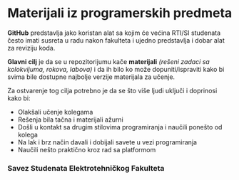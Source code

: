 # Materijali iz programerskih predmeta

**GitHub** predstavlja jako koristan alat sa kojim će većina RTI/SI studenata često imati susreta u radu nakon fakulteta i ujedno predstavlja i dobar alat za reviziju koda.

**Glavni cilj** je da se u repozitorijumu kače **materijali** *(rešeni zadaci sa kolokvijuma, rokova, labova)* i da ih bilo ko može dopuniti/ispraviti kako bi svima bile dostupne najbolje verzije materijala za učenje.

Za ostvarenje tog cilja potrebno je da se što više ljudi uključi i doprinosi kako bi:
  * Olakšali učenje kolegama
  * Rešenja bila tačna i materijali ažurni
  * Došli u kontakt sa drugim stilovima programiranja i naučili ponešto od kolega
  * Na lak i brz način davali i dobijali savete u vezi programiranja
  * Naučili nešto praktično kroz rad sa platformom


### Savez Studenata Elektrotehničkog Fakulteta
